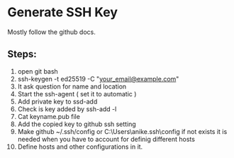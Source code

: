# Generate SSH Key

Mostly follow the github docs.

## Steps:

1. open git bash
2. ssh-keygen -t ed25519 -C "your_email@example.com"
3. It ask question for name and location
4. Start the ssh-agent ( set it to automatic )
5. Add private key to ssd-add
6. Check is key added by ssh-add -l
7. Cat keyname.pub file
8. Add the copied key to github ssh setting
9. Make github ~/.ssh/config or C:\Users\anike\.ssh\config if not exists it is needed when you have to account for definig different hosts
10. Define hosts and other configurations in it.
